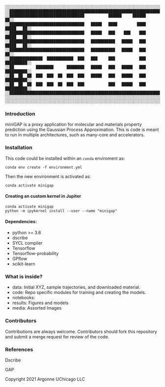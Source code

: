 

```
░░░░░░░░░░░░░░░░░░░░░░░░░░░░░░░░░░░░░░░░░░░░░░░░░░░░░░░░░░░░░░░░░░░░░░░░░░░░░░░
░░███████████████████████████████████████████████████████████████████████████░░
░░██████████████████████████████████           ██████     ██████           ██░░
░░██████████████████████████████████   █████   ████         ████   █████   ██░░
░░██████████████████████████████████   █████   ███    ███    ███   █████   ██░░
░░██████████████████████████████████   ███████████   █████   ███   █████   ██░░
░░██████████████████████████████████   ███████████   █████   ███           ██░░
░░███████████████  ████████████  ███   ███     ███           ███   ██████████░░
░░██          ████████      ████████   █████   ███   █████   ███   ██████████░░
░░██  ██  ██  ███  ███  ██  ███  ███   █████   ███   █████   ███   ██████████░░
░░██  ██  ██  ███  ███  ██  ███  ███           ███   █████   ███   ██████████░░
░░███████████████████████████████████████████████████████████████████████████░░
░░░░░░░░░░░░░░░░░░░░░░░░░░░░░░░░░░░░░░░░░░░░░░░░░░░░░░░░░░░░░░░░░░░░░░░░░░░░░░░
░░░░░░░░░░░░░░░░░░░░░░░░░░░░░░░░░░░░░░░░░░░░░░░░░░░░░░░░░░░░░░░░░░░░░░░░░░░░░░░
```

### Introduction

miniGAP is a proxy application for molecular and materials property prediction using the Gaussian Process Approximation.
This is code is meant to run in multiple architectures, such as many-core and accelerators.

### Installation

This code could be installed within an `conda` enviroment as: 

`conda env create -f environment.yml`

Then the new environment is activated as:

`conda activate minigap`

#### Creating an custom kernel in Jupiter

```
conda activate minigap
python -m ipykernel install --user --name "minigap"
```
#### Dependencies:

- python >= 3.6 
- dscribe 
- SYCL compiler
- Tensorflow
- Tensorflow-probability
- GPflow
- scikit-learn

### What is inside?

- data: Initial XYZ, sample trajectories, and downloaded material.
- code: Repo specific modules for training and creating the models.
- notebooks: 
- results: Figures and models
- media: Assorted Images

### Contributors

Contributions are always welcome. Contributors should fork this repository and submit a merge request for review of the code.



### References

Dscribe

GAP



Copyright 2021 Argonne UChicago LLC


